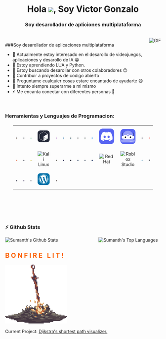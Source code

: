 <h1 align="center">Hola <img src="https://media.giphy.com/media/hvRJCLFzcasrR4ia7z/giphy.gif" width="35">, Soy Victor Gonzalo</h1>
<h3 align="center">Soy desarollador de apliciones multiplataforma</h3>

<br>

<img align="right" height="270px" alt="GIF" src="https://i.pinimg.com/originals/e4/26/70/e426702edf874b181aced1e2fa5c6cde.gif" />

###Soy desarollador de aplicaciones multiplataforma
- 🔭 Actualmente estoy interesado en el desarollo de videojuegos, aplicaciones y desarollo de IA :grin:
- 🌱 Estoy aprendiendo LUA y Python.
- 👯 Estoy buscando desarollar con otros colaboradores :wink:
- 🥅 Contribuir a proyectos de codigo abierto
- 💬 Preguntame cualquier cosas estare encantado de ayudarte :smile:
- 🧗 Intento siempre superarme a mi mismo
- ⚡ Me encanta conectar con diferentes personas :raised_hands:

<br>

### Herramientas y Lenguajes de Programacion: 


  <table style="border-collapse: collapse; margin: 20px auto; width: 90%;">
        <tr>
            <td style="padding: 10px; text-align: center;"><img src="https://github.com/tandpfun/skill-icons/raw/main/icons/Blender-Dark.svg" alt="Blender" style="width: 50px;"></td>
            <td style="padding: 10px; text-align: center;"><img src="https://github.com/tandpfun/skill-icons/blob/main/icons/AWS-Dark.svg" alt="AWS" style="width: 50px;"></td>
            <td style="padding: 10px; text-align: center;"><img src="https://github.com/tandpfun/skill-icons/blob/main/icons/Atom.svg" alt="Atom" style="width: 50px;"></td>
            <td style="padding: 10px; text-align: center;"><img src="https://github.com/tandpfun/skill-icons/blob/main/icons/Bash-Dark.svg" alt="Bash" style="width: 50px;"></td>
            <td style="padding: 10px; text-align: center;"><img src="https://github.com/tandpfun/skill-icons/blob/main/icons/CS.svg" alt="C#" style="width: 50px;"></td>
            <td style="padding: 10px; text-align: center;"><img src="https://github.com/tandpfun/skill-icons/blob/main/icons/CPP.svg" alt="C++" style="width: 50px;"></td>
            <td style="padding: 10px; text-align: center;"><img src="https://github.com/tandpfun/skill-icons/raw/main/icons/CLion-Dark.svg" alt="CLion" style="width: 50px;"></td>
            <td style="padding: 10px; text-align: center;"><img src="https://github.com/tandpfun/skill-icons/raw/main/icons/Cloudflare-Dark.svg" alt="Cloudflare" style="width: 50px;"></td>
            <td style="padding: 10px; text-align: center;"><img src="https://github.com/tandpfun/skill-icons/raw/main/icons/CMake-Dark.svg" alt="CMake" style="width: 50px;"></td>
            <td style="padding: 10px; text-align: center;"><img src="https://github.com/tandpfun/skill-icons/blob/main/icons/Docker.svg" alt="Docker" style="width: 50px;"></td>
            <td style="padding: 10px; text-align: center;"><img src="https://github.com/tandpfun/skill-icons/raw/main/icons/Discord.svg" alt="Discord" style="width: 50px;"></td>
            <td style="padding: 10px; text-align: center;"><img src="https://github.com/tandpfun/skill-icons/raw/main/icons/DiscordBots.svg" alt="Discord Bots" style="width: 50px;"></td>
            <td style="padding: 10px; text-align: center;"><img src="https://github.com/tandpfun/skill-icons/raw/main/icons/Eclipse-Dark.svg" alt="Eclipse" style="width: 50px;"></td>
            <td style="padding: 10px; text-align: center;"><img src="https://github.com/tandpfun/skill-icons/blob/main/icons/Git.svg" alt="Git" style="width: 50px;"></td>
        </tr>
        <tr>
            <td style="padding: 10px; text-align: center;"><img src="https://github.com/tandpfun/skill-icons/raw/main/icons/HTML.svg" alt="HTML" style="width: 50px;"></td>
            <td style="padding: 10px; text-align: center;"><img src="https://github.com/tandpfun/skill-icons/raw/main/icons/Java-Dark.svg" alt="Java" style="width: 50px;"></td>
            <td style="padding: 10px; text-align: center;"><img src="https://github.com/tandpfun/skill-icons/raw/main/icons/JavaScript.svg" alt="JavaScript" style="width: 50px;"></td>
            <td style="padding: 10px; text-align: center;"><img src="https://github.com/tandpfun/skill-icons/raw/main/icons/Kali-Dark.svg" alt="Kali Linux" style="width: 50px;"></td>
            <td style="padding: 10px; text-align: center;"><img src="https://github.com/tandpfun/skill-icons/raw/main/icons/Linux-Dark.svg" alt="Linux" style="width: 50px;"></td>
            <td style="padding: 10px; text-align: center;"><img src="https://github.com/tandpfun/skill-icons/raw/main/icons/Lua-Dark.svg" alt="Lua" style="width: 50px;"></td>
            <td style="padding: 10px; text-align: center;"><img src="https://github.com/tandpfun/skill-icons/raw/main/icons/MySQL-Dark.svg" alt="MySQL" style="width: 50px;"></td>
            <td style="padding: 10px; text-align: center;"><img src="https://github.com/tandpfun/skill-icons/raw/main/icons/Photoshop.svg" alt="Photoshop" style="width: 50px;"></td>
            <td style="padding: 10px; text-align: center;"><img src="https://github.com/tandpfun/skill-icons/raw/main/icons/PostgreSQL-Dark.svg" alt="PostgreSQL" style="width: 50px;"></td>
            <td style="padding: 10px; text-align: center;"><img src="https://github.com/tandpfun/skill-icons/raw/main/icons/Powershell-Dark.svg" alt="PowerShell" style="width: 50px;"></td>
            <td style="padding: 10px; text-align: center;"><img src="https://github.com/tandpfun/skill-icons/raw/main/icons/RedHat-Dark.svg" alt="RedHat" style="width: 50px;"></td>
            <td style="padding: 10px; text-align: center;"><img src="https://github.com/tandpfun/skill-icons/raw/main/icons/RobloxStudio.svg" alt="Roblox Studio" style="width: 50px;"></td>
            <td style="padding: 10px; text-align: center;"><img src="https://github.com/tandpfun/skill-icons/raw/main/icons/SQLite.svg" alt="SQLite" style="width: 50px;"></td>
            <td style="padding: 10px; text-align: center;"><img src="https://github.com/tandpfun/skill-icons/raw/main/icons/Unity-Dark.svg" alt="Unity" style="width: 50px;"></td>
        </tr>
        <tr>
            <td style="padding: 10px; text-align: center;"><img src="https://github.com/tandpfun/skill-icons/raw/main/icons/UnrealEngine.svg" alt="Unreal Engine" style="width: 50px;"></td>
            <td style="padding: 10px; text-align: center;"><img src="https://github.com/tandpfun/skill-icons/raw/main/icons/VisualStudio-Dark.svg" alt="Visual Studio" style="width: 50px;"></td>
            <td style="padding: 10px; text-align: center;"><img src="https://github.com/tandpfun/skill-icons/raw/main/icons/VSCode-Dark.svg" alt="VS Code" style="width: 50px;"></td>
            <td style="padding: 10px; text-align: center;"><img src="https://github.com/tandpfun/skill-icons/raw/main/icons/Wordpress.svg" alt="WordPress" style="width: 50px;"></td>
            <td style="padding: 10px; text-align: center;"><img src="https://github.com/tandpfun/skill-icons/raw/main/icons/StackOverflow-Dark.svg" alt="Stack Overflow" style="width: 50px;"></td>
        </tr>
    </table>
<br>
<br>
<br>
<br>

<!--
<details>
  <summary>:zap: Github Stats</summary>
<p align='center'>
  <img align="center" src="https://github-readme-stats.vercel.app/api?username=Sumanth-Talluri&show_icons=true&title_color=fff&icon_color=79ff97&text_color=efefef&bg_color=24292e" alt="Lakshya's Github Stats">
</p>
<br>
<p align='center'>
  <img align="center" src="https://github-readme-stats.vercel.app/api/top-langs/?username=Sumanth-Talluri&show_icons=true&hide_border=true&theme=radical">
</p>
</details> -->


### :zap: Github Stats

  <img align="left" src="https://github-readme-stats.sumanth-talluri.vercel.app/api?username=Sumanth-Talluri&show_icons=true&title_color=fff&icon_color=79ff97&text_color=efefef&bg_color=24292e" alt="Sumanth's Github Stats" width="60%">
  
<img src="https://github-readme-stats.sumanth-talluri.vercel.app/api/top-langs/?username=Sumanth-Talluri&show_icons=true&hide_border=true&theme=radical" width="37%" alt="Sumanth's Top Languages">



<!-- stats
![GitHub stats](https://github-readme-stats.vercel.app/api?username=Sumanth-Talluri&show_icons=true&hide_border=true&theme=dark)
![Sumanth's github Programming stats](https://github-readme-stats.vercel.app/api/top-langs/?username=Sumanth-Talluri&show_icons=true&hide_border=true")-->

<!-- repos
<a href="https://github.com/Sumanth-Talluri/Readers-Cabin">
  <img align="left" src="https://github-readme-stats.vercel.app/api/pin/?username=Sumanth-Talluri&repo=Readers-Cabin&theme=dark" />
</a>
<a href="https://github.com/Sumanth-Talluri/JPMorgan-Chase-Virtual-Internship">
  <img align="left" src="https://github-readme-stats.vercel.app/api/pin/?username=Sumanth-Talluri&repo=JPMorgan-Chase-Virtual-Internship&theme=dark" />
</a>
<a href="https://github.com/Sumanth-Talluri/Python-for-Everybody-Specialization">
  <img align="left" src="https://github-readme-stats.vercel.app/api/pin/?username=Sumanth-Talluri&repo=Python-for-Everybody-Specialization&theme=dark" />
</a>
-->

<br>

 <b><h2 style="color: #fc6203">B O N F I R E &nbsp; L I T !</h2> </b>

<img src="https://raw.githubusercontent.com/TanZng/TanZng/master/assets/bonefire.gif" width="200"/>

Current Project: <a href="https://github.com/TanZng/dijkstras-shortest-path">Dijkstra's shortest path visualizer.</a>
